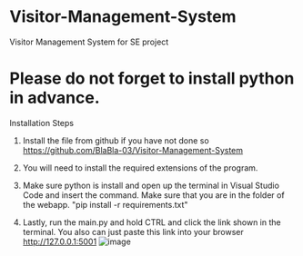 # Visitor-Management-System
Visitor Management System for SE project

# Please do not forget to install python in advance.
Installation Steps
1. Install the file from github if you have not done so
   https://github.com/BlaBla-03/Visitor-Management-System

2. You will need to install the required extensions of the program.
3. Make sure python is install and open up the terminal in Visual Studio Code and insert the command. Make sure that you are in the folder of the webapp.
   "pip install -r requirements.txt"
4. Lastly, run the main.py and hold CTRL and click the link shown in the terminal. You also can just paste this link into your browser http://127.0.0.1:5001
   ![image](https://github.com/BlaBla-03/Visitor-Management-System/assets/102528634/621c3e4e-2c37-424b-be93-a29f768bdfd5)


